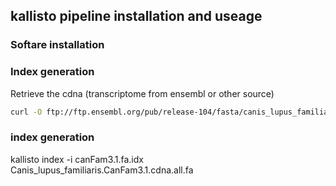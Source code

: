 ## kallisto pipeline installation and useage


### Softare installation


### Index generation

Retrieve the cdna (transcriptome from ensembl or other source)
```sh
curl -O ftp://ftp.ensembl.org/pub/release-104/fasta/canis_lupus_familiaris/cdna/Canis_lupus_familiaris.CanFam3.1.cdna.all.fa.gz
```

### index generation
kallisto index -i canFam3.1.fa.idx Canis_lupus_familiaris.CanFam3.1.cdna.all.fa
